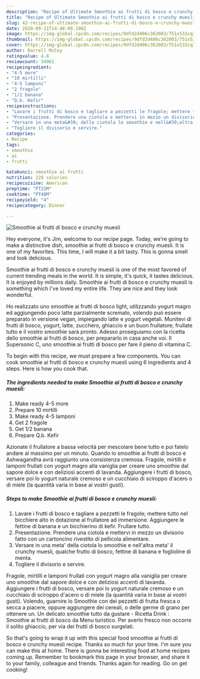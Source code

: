 ```yaml
---
description: "Recipe of Ultimate Smoothie ai frutti di bosco e crunchy muesli"
title: "Recipe of Ultimate Smoothie ai frutti di bosco e crunchy muesli"
slug: 42-recipe-of-ultimate-smoothie-ai-frutti-di-bosco-e-crunchy-muesli
date: 2020-09-11T14:48:09.198Z
image: https://img-global.cpcdn.com/recipes/9dfd2d406c362003/751x532cq70/smoothie-ai-frutti-di-bosco-e-crunchy-muesli-recipe-main-photo.jpg
thumbnail: https://img-global.cpcdn.com/recipes/9dfd2d406c362003/751x532cq70/smoothie-ai-frutti-di-bosco-e-crunchy-muesli-recipe-main-photo.jpg
cover: https://img-global.cpcdn.com/recipes/9dfd2d406c362003/751x532cq70/smoothie-ai-frutti-di-bosco-e-crunchy-muesli-recipe-main-photo.jpg
author: Darrell McCoy
ratingvalue: 4.8
reviewcount: 34961
recipeingredient:
- "4-5 more"
- "10 mirtilli"
- "4-5 lamponi"
- "2 fragole"
- "1/2 banana"
- "Q.b. Kefir"
recipeinstructions:
- "Lavare i frutti di bosco e tagliare a pezzetti le fragole; mettere tutto nel bicchiere alto in dotazione al frullatore ad immersione. Aggiungere le fettine di banana e un bicchierino di kefir. Frullare tutto."
- "Presentazione. Prendere una ciotola e mettervi in mezzo un divisorio fatto con un cartoncino rivestito di pellicola alimentare."
- "Versare in una meta&#39; della ciotola lo smoothie e nell&#39;altra meta&#39; il crunchy muesli, qualche frutto di bosco, fettine di banana e foglioline di menta."
- "Togliere il divisorio e servire."
categories:
- Recipe
tags:
- smoothie
- ai
- frutti

katakunci: smoothie ai frutti 
nutrition: 228 calories
recipecuisine: American
preptime: "PT22M"
cooktime: "PT48M"
recipeyield: "4"
recipecategory: Dinner

---
```



![Smoothie ai frutti di bosco e crunchy muesli](https://img-global.cpcdn.com/recipes/9dfd2d406c362003/751x532cq70/smoothie-ai-frutti-di-bosco-e-crunchy-muesli-recipe-main-photo.jpg)

Hey everyone, it's Jim, welcome to our recipe page. Today, we're going to make a distinctive dish, smoothie ai frutti di bosco e crunchy muesli. It is one of my favorites. This time, I will make it a bit tasty. This is gonna smell and look delicious.

Smoothie ai frutti di bosco e crunchy muesli is one of the most favored of current trending meals in the world. It is simple, it's quick, it tastes delicious. It is enjoyed by millions daily. Smoothie ai frutti di bosco e crunchy muesli is something which I've loved my entire life. They are nice and they look wonderful.

Ho realizzato uno smoothie ai frutti di bosco light, utilizzando yogurt magro ed aggiungendo poco latte parzialmente scremato, volendo può essere preparato in versione vegan, impiegando latte e yogurt vegetali. Munitevi di frutti di bosco, yogurt, latte, zucchero, ghiaccio e un buon frullatore; frullate tutto e il vostro smoothie sarà pronto. Adesso proseguiamo con la ricetta dello smoothie ai frutti di bosco, per prepararlo in casa anche voi. Il Supersonic C, uno smoothie ai frutti di bosco per fare il pieno di vitamina C.


To begin with this recipe, we must prepare a few components. You can cook smoothie ai frutti di bosco e crunchy muesli using 6 ingredients and 4 steps. Here is how you cook that.

<!--inarticleads1-->

##### The ingredients needed to make Smoothie ai frutti di bosco e crunchy muesli:

1. Make ready 4-5 more
1. Prepare 10 mirtilli
1. Make ready 4-5 lamponi
1. Get 2 fragole
1. Get 1/2 banana
1. Prepare Q.b. Kefir


Azionate il frullatore a bassa velocità per mescolare bene tutto e poi fatelo andare al massimo per un minuto. Quando lo smoothie ai frutti di bosco e Ashwagandha avrà raggiunto una consistenza cremosa. Fragole, mirtilli e lamponi frullati con yogurt magro alla vaniglia per creare uno smoothie dal sapore dolce e con deliziosi accenti di lavanda. Aggiungere i frutti di bosco, versare poi lo yogurt naturale cremoso e un cucchiaio di sciroppo d&#39;acero o di miele (la quantità varia in base ai vostri gusti). 

<!--inarticleads2-->

##### Steps to make Smoothie ai frutti di bosco e crunchy muesli:

1. Lavare i frutti di bosco e tagliare a pezzetti le fragole; mettere tutto nel bicchiere alto in dotazione al frullatore ad immersione. Aggiungere le fettine di banana e un bicchierino di kefir. Frullare tutto.
1. Presentazione. Prendere una ciotola e mettervi in mezzo un divisorio fatto con un cartoncino rivestito di pellicola alimentare.
1. Versare in una meta&#39; della ciotola lo smoothie e nell&#39;altra meta&#39; il crunchy muesli, qualche frutto di bosco, fettine di banana e foglioline di menta.
1. Togliere il divisorio e servire.


Fragole, mirtilli e lamponi frullati con yogurt magro alla vaniglia per creare uno smoothie dal sapore dolce e con deliziosi accenti di lavanda. Aggiungere i frutti di bosco, versare poi lo yogurt naturale cremoso e un cucchiaio di sciroppo d&#39;acero o di miele (la quantità varia in base ai vostri gusti). Volendo, guarnire lo Smoothie con dei pezzetti di frutta fresca o secca a piacere, oppure aggiungere dei cereali, o delle germe di grano per ottenere un. Un delicato smoothie tutto da gustare - Ricetta Drink : Smoothie ai frutti di bosco da Menu turistico. Per averlo fresco non occorre il solito ghiaccio, per via dei frutti di bosco surgelati. 

So that's going to wrap it up with this special food smoothie ai frutti di bosco e crunchy muesli recipe. Thanks so much for your time. I'm sure you can make this at home. There is gonna be interesting food at home recipes coming up. Remember to bookmark this page in your browser, and share it to your family, colleague and friends. Thanks again for reading. Go on get cooking!
